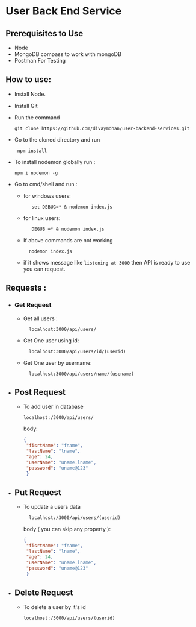 # User Back End Service

## Prerequisites to Use
  * Node
  * MongoDB compass to work with mongoDB
  * Postman For Testing

## How to use:
  * Install Node.
  * Install Git
  * Run the command 
     
        git clone https://github.com/divaymohan/user-backend-services.git 

  * Go to the cloned directory and run
    
         npm install 

 * To install nodemon globally run :

       npm i nodemon -g

 * Go to cmd/shell and run :
    * for windows users:

             set DEBUG=* & nodemon index.js
    * for linux users:
        
             DEGUB =* & nodemon index.js

    * If above commands are not working

            nodemon index.js
            
    * if it shows message like `listening at 3000` then API is ready to use you can request.


## Requests :
 * ### Get Request
    * Get all users :
                    
            localhost:3000/api/users/

    * Get One user using id:
            
            
            localhost:3000/api/users/id/(userid)
    * Get One user by username:

            localhost:3000/api/users/name/(usename)

* ## Post Request
    * To add user in database 
            
          localhost:/3000/api/users/

         body:
       ```json 
       {
        "fisrtName": "fname",
        "lastName": "lname",
        "age": 24,
        "userName": "uname.lname",
        "password": "uname@123"
        } 
        ```
* ## Put Request
    * To update a users data
    
            localhost:/3000/api/users/(userid)

         body ( you can skip any property ):
       ```json 
       {
        "fisrtName": "fname",
        "lastName": "lname",
        "age": 24,
        "userName": "uname.lname",
        "password": "uname@123"
        } 
        ```
* ## Delete Request
    * To delete a user by it's id

          localhost:/3000/api/users/(userid)
          